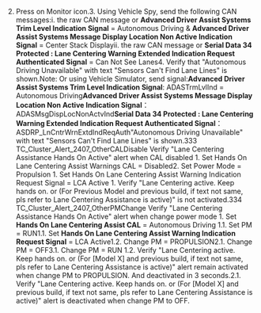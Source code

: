 2. Press on Monitor icon.3. Using Vehicle Spy, send the following CAN messages:i. the raw CAN message or **Advanced Driver Assist Systems Trim Level Indication Signal** = Autonomous Driving & **Advanced Driver Assist Systems Message Display Location Non Active Indication Signal** = Center Stack Displayii. the raw CAN message or **Serial Data 34 Protected : Lane Centering Warning Extended Indication Request Authenticated Signal** = Can Not See Lanes4. Verify that "Autonomous Driving Unavailable" with text "Sensors Can't Find Lane Lines" is shown.Note: Or using Vehicle Simulator, send signal:**Advanced Driver Assist Systems Trim Level Indication Signal**: ADASTrmLvlInd = Autonomous Driving**Advanced Driver Assist Systems Message Display Location Non Active Indication Signal**： ADASMsgDispLocNonActvInd**Serial Data 34 Protected : Lane Centering Warning Extended Indication Request Authenticated Signal**：ASDRP_LnCntrWrnExtdIndReqAuth"Autonomous Driving Unavailable" with text "Sensors Can't Find Lane Lines" is shown.333 TC_Cluster_Alert_2407_OtherCALDisable Verify "Lane Centering Assistance Hands On Active" alert when CAL disabled 1. Set Hands On Lane Centering Assist Warnings CAL = Disabled2. Set Power Mode = Propulsion 1. Set Hands On Lane Centering Assist Warning Indication Request Signal = LCA Active 1. Verify "Lane Centering active. Keep hands on. or (For Previous Model and previous build, if text not same, pls refer to Lane Centering Assistance is active)" is not activated.334 TC_Cluster_Alert_2407_OtherPMChange Verify "Lane Centering Assistance Hands On Active" alert when change power mode 1. Set **Hands On Lane Centering Assist CAL** = Autonomous Driving 1.1. Set PM = RUN1.1. Set **Hands On Lane Centering Assist Warning Indication Request Signal** = LCA Active1.2. Change PM = PROPULSION2.1. Change PM = OFF3.1. Change PM = RUN 1.2. Verify "Lane Centering active. Keep hands on. or (For [Model X] and previous build, if text not same, pls refer to Lane Centering Assistance is active)" alert remain activated when change PM to PROPULSION. And deactivated in 3 seconds.2.1. Verify "Lane Centering active. Keep hands on. or (For [Model X] and previous build, if text not same, pls refer to Lane Centering Assistance is active)" alert is deactivated when change PM to OFF.